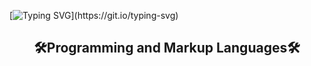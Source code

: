 [![Typing SVG](https://readme-typing-svg.demolab.com?font=arial&weight=900&size=23&pause=1000&color=00F70E&random=false&width=435&separator=%3C&lines=Console.WriteLine(%22Hi!+I'm+Jose+%F0%9F%91%8B%F0%9F%8F%BC%F0%9F%98%81%22);)](https://git.io/typing-svg)
<h2 align="center">🛠️Programming and Markup Languages🛠️</h2>
